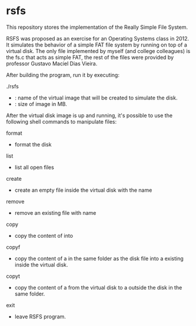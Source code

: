 # rsfs
This repository stores the implementation of the Really Simple File System.

RSFS was proposed as an exercise for an Operating Systems class in 2012. It simulates the behavior of a simple FAT file system by running on top of a virtual disk. The only file implemented by myself (and college colleagues) is the fs.c that acts as simple FAT, the rest of the files were provided by professor Gustavo Maciel Dias Vieira. 

After building the program, run it by executing:

./rsfs <name of image> <size> 
  - <name of image>: name of the virtual image that will be created to simulate the disk.
  - <size>: size of image in MB.

After the virtual disk image is up and running, it's possible to use the following shell commands to manipulate files:

format
  - format the disk
  
list
  - list all open files

create <file>
  - create an empty file inside the virtual disk with the name <file>
  
remove <file>
  - remove an existing file with name <file>

copy <file1> <file2>
  - copy the content of <file1> into <file2>
  
copyf <realfile> <file>
  - copy the content of a <realfile> in the same folder as the disk file into a <file> existing inside the virtual disk.

copyt <file> <realfile>
  - copy the content of a <file> from the virtual disk to a <realfile> outside the disk in the same folder.

exit
  - leave RSFS program.
